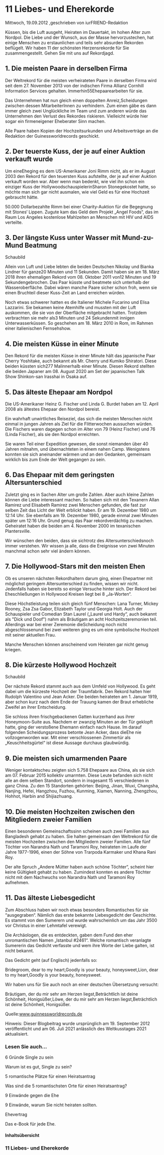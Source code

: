 # 11 Liebes- und Eherekorde

Mittwoch, 19.09.2012 ,geschrieben von iurFRIEND-Redaktion

Küssen, bis die Luft ausgeht, Heiraten im Dauertakt, im hohen Alter zum Nordpol. Die Liebe und der Wunsch, aus der Masse hervorzustechen, hat einige Menschen zu erstaunlichen und teils sehr absurden Rekorden beflügelt. Wir haben 11 der schönsten Herzensrekorde für Sie zusammengestellt. Gehen Sie mit uns auf Rekordjagd.

## 1. Die meisten Paare in derselben Firma

Der Weltrekord für die meisten verheirateten Paare in derselben Firma wird seit dem 27. November 2013 von der indischen Firma Allianz Cornhill Information Services gehalten. Immerhin55Ehepaarearbeiten für sie.

Das Unternehmen hat nun gleich einen doppelten Anreiz,Scheidungen zwischen dessen MitarbeiterInnen zu verhindern. Zum einen gäbe es dann immer gleich zwei Unglückliche im Team und zum anderen würde das Unternehmen den Verlust des Rekordes riskieren. Vielleicht würde hier sogar ein firmeneigener Eheberater Sinn machen.

Alle Paare haben Kopien der Hochzeitsurkunden und Arbeitsverträge an die Redaktion der Guinessworldrecords geschickt.

## 2. Der teuerste Kuss, der je auf einer Auktion verkauft wurde

Um eineEheging es dem US-Amerikaner Joni Rimm nicht, als er im August 2003 den Rekord für den teuersten Kuss aufstellte, der je auf einer Auktion verkauft worden war. Aber wenn man bedenkt, wie viel ihn schon ein einziger Kuss der HollywoodschauspielerinSharon Stonegekostet hatte, so möchte man sich gar nicht ausmalen, wie viel Geld es für eine Hochzeit gebraucht hätte.

50.000 Dollarbezahlte Rimm bei einer Charity-Auktion für die Begegnung mit Stones‘ Lippen. Zugute kam das Geld dem Projekt „Angel Foods“, das im Raum Los Angeles kostenlose Mahlzeiten an Menschen mit HIV und AIDS verteilte.

## 3. Der längste Kuss unter Wasser mit Mund-zu-Mund Beatmung

Schaubild

Allein von Luft und Liebe lebten die beiden Deutschen Nikolay und Bianka Lindner für ganze20 Minuten und 11 Sekunden. Damit haben sie am 18. März 2018 ihren ehemaligen Rekord vom 08. Oktober 2011 von12 Minuten und 19 Sekundengebrochen. Das Paar küsste und beatmete sich unterhalb der Wasseroberfläche. Dabei wären manche Paare sicher schon froh, wenn sie einen Bruchteil dieser Kuss-Zeit an Land erreichen würden.

Noch etwas schwerer hatten es die Italiener Michele Fucarino und Elisa Lazzarini. Sie bekamen keine Atemhilfe und mussten mit der Luft auskommen, die sie von der Oberfläche mitgebracht hatten. Trotzdem verbrachten sie mehr als3 Minuten und 24 Sekundenmit innigen Unterwasserküssen. So geschehen am 18. März 2010 in Rom, im Rahmen einer italienischen Fernsehshow.

## 4. Die meisten Küsse in einer Minute

Den Rekord für die meisten Küsse in einer Minute hält das japanische Paar Cherry Yoshitake, auch bekannt als Mr. Cherry und Kumiko Shiratori. Diese beiden küssten sich277 Malinnerhalb einer Minute. Diesen Rekord stellten die beiden Japaner am 08. August 2020 am Set der japanischen Talk Show Shinkon-san Irasshai in Osaka auf.

## 5. Das älteste Ehepaar am Nordpol

Die US-Amerikaner Heinz G. Fischer und Linda G. Burdet haben am 12. April 2008 als ältestes Ehepaar den Nordpol bereist.

Ein wahrhaft unwirtliches Reiseziel, das sich die meisten Menschen nicht einmal in jungen Jahren als Ziel für die Flitterwochen aussuchen würden. Die Fischers waren dagegen schon im Alter von 79 (Heinz Fischer) und 76 (Linda Fischer), als sie den Nordpol erreichten.

Sie waren Teil einer Expedition gewesen, die sonst niemanden über 40 Jahren mitnahm, und übernachteten in einem nahen Camp. Wenigstens konnten sie sich aneinander wärmen und an den Gedanken, gemeinsam wirklich bis zum Ende der Welt gegangen zu sein.

## 6. Das Ehepaar mit dem geringsten Altersunterschied

Zuletzt ging es in Sachen Alter um große Zahlen. Aber auch kleine Zahlen können die Liebe interessant machen. So haben sich mit den Texanern Allan Ramirez und Elisabeth Ramirez zwei Menschen gefunden, die fast zur selben Zeit das Licht der Welt erblickt haben. Er am 19. Dezember 1980 um 12:14 Uhr. Sie ebenfalls am 19. Dezember 1980, gerade einmal zwei Minuten später um 12:16 Uhr. Grund genug das Paar rekordverdächtig zu machen. Geheiratet haben die beiden am 4. November 2000 im texanischen Plantersville.

Wir wünschen den beiden, dass sie sichtrotz des Altersunterschiedsnoch immer verstehen. Wir wissen ja alle, dass die Ereignisse von zwei Minuten manchmal schon sehr viel ändern können.

## 7. Die Hollywood-Stars mit den meisten Ehen

Ob es unseren nächsten Rekordhaltern darum ging, einen Ehepartner mit möglichst geringem Altersunterschied zu finden, wissen wir nicht. Jedenfalls haben sie bereits so einige Versuche hinter sich. Der Rekord bei Eheschließungen in Hollywood Kreisen liegt bei 8 „Ja-Worten“.

Diese Höchstleistung teilen sich gleich fünf Menschen: Lana Turner, Mickey Rooney, Zsa Zsa Gabor, Elizabeth Taylor und Georgia Holt. Auch der Schauspieler und Comedian Stan Laurel („Laurel und Hardy“, auch bekannt als "Dick und Doof") nahm als Bräutigam an acht Hochzeitszeremonien teil. Allerdings war bei einer Zeremonie dieScheidung noch nicht abgeschlossenund bei zwei weiteren ging es um eine symbolische Hochzeit mit seiner aktuellen Frau.

Manche Menschen können anscheinend vom Heiraten gar nicht genug kriegen.

## 8. Die kürzeste Hollywood Hochzeit

Schaubild

Der nächste Rekord stammt auch aus dem Umfeld von Hollywood. Es geht dabei um die kürzeste Hochzeit der Traumfabrik. Den Rekord halten hier Rudolph Valentino und Jean Acker. Die beiden heirateten am 1. Januar 1919, aber schon kurz nach dem Ende der Trauung kamen der Braut erhebliche Zweifel an ihrer Entscheidung.

Sie schloss ihren frischgebackenen Gatten kurzerhand aus ihrer Honeymoon-Suite aus. Nachdem er zwanzig Minuten an der Tür geklopft hatte, ging der verstoßene Ehemann einfach nach Hause. Im darauf folgenden Scheidungsprozess betonte Jean Acker, dass dieEhe nie vollzogenworden war. Mit einer verschlossenen Zimmertür als „Keuschheitsgürtel“ ist diese Aussage durchaus glaubwürdig.

## 9. Die meisten sich umarmenden Paare

Weniger kontaktscheu zeigten sich 5.758 Ehepaare aus China, als sie sich am 07. Februar 2015 kollektiv umarmten. Diese Leute befanden sich nicht alle an dem selben Standort, sondern in insgesamt 15 verschiedenen in ganz China. Zu den 15 Standorten gehörten: Beijing, Jinan, Wuxi, Changsha, Nanjing, Hefei, Hangzhou, Fuzhou, Kunming, Xiamen, Nanning, Zhengzhou, Hohhot, Harbin and Shijiazhuang.

## 10. Die meisten Hochzeiten zwischen den Mitgliedern zweier Familien

Einen besonderen Gemeinschaftssinn scheinen auch zwei Familien aus Bangladesh gehabt zu haben. Sie halten gemeinsam den Weltrekord für die meisten Hochzeiten zwischen den Mitgliedern zweier Familien. Alle fünf Töchter von Narandra Nath und Taramoni Roy, heirateten im Laufe der Jahre 1977-1996, einen der Söhne von Trarpoda Karmaker und Khana Rani Roy.

Der alte Spruch „Andere Mütter haben auch schöne Töchter“, scheint hier keine Gültigkeit gehabt zu haben. Zumindest konnten es andere Töchter nicht mit dem Nachwuchs von Narandra Nath und Taramoni Roy aufnehmen.

## 11. Das älteste Liebesgedicht

Zum Abschluss haben wir noch etwas besonders Romantisches für sie “ausgegraben“. Nämlich das erste bekannte Liebesgedicht der Geschichte. Es stammt von den Sumerern und wurde wahrscheinlich um das Jahr 3500 vor Christus in einer Lehmtafel verewigt.

Die Archäologen, die es entdeckten, gaben dem Fund den eher unromantischen Namen „Istanbul #2461“. Welche romantisch veranlagte Sumererin das Gedicht verfasste und wem ihre Worte der Liebe galten, ist nicht bekannt.

Das Gedicht geht (auf Englisch) jedenfalls so:

Bridegroom, dear to my heart,Goodly is your beauty, honeysweet,Lion, dear to my heart,Goodly is your beauty, honeysweet.

Wir haben uns für Sie auch noch an einer deutschen Übersetzung versucht:

Bräutigam, der du mir sehr am Herzen liegst,Beträchtlich ist deine Schönheit, Honigsüßer,Löwe, der du mir sehr am Herzen liegst,Beträchtlich ist deine Schönheit, Honigsüßer.

Quelle:www.guinnessworldrecords.de

Hinweis: Dieser Blogbeitrag wurde ursprünglich am 19. September 2012 veröffentlicht und am 06. Juli 2021 anlässlich des Weltkusstages 2021 aktualisiert.

### Lesen Sie auch...

6 Gründe Single zu sein

Warum ist es gut, Single zu sein?

5 romantische Plätze für einen Heiratsantrag

Was sind die 5 romantischsten Orte für einen Heiratsantrag?

9 Einwände gegen die Ehe

9 Einwände, warum Sie nicht heiraten sollten.

Ehevertrag

Das e-Book für jede Ehe.

#### Inhaltsübersicht

### 11 Liebes- und Eherekorde